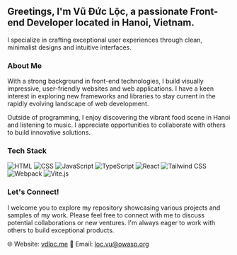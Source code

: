 ## Greetings, I'm Vũ Đức Lộc, a passionate Front-end Developer located in Hanoi, Vietnam.
I specialize in crafting exceptional user experiences through clean, minimalist designs and intuitive interfaces.

### About Me

With a strong background in front-end technologies, I build visually impressive, user-friendly websites and web applications. I have a keen interest in exploring new frameworks and libraries to stay current in the rapidly evolving landscape of web development.

Outside of programming, I enjoy discovering the vibrant food scene in Hanoi and listening to music. I appreciate opportunities to collaborate with others to build innovative solutions.

### Tech Stack

![HTML](https://img.shields.io/badge/-HTML5-E34F26?logo=html5&logoColor=white&style=flat)
![CSS](https://img.shields.io/badge/-CSS3-1572B6?logo=css3&logoColor=white&style=flat)
![JavaScript](https://img.shields.io/badge/-JavaScript-F7DF1E?logo=javascript&logoColor=black&style=flat)
![TypeScript](https://img.shields.io/badge/-TypeScript-007ACC?logo=typescript&logoColor=white&style=flat)
![React](https://img.shields.io/badge/-React-61DAFB?logo=react&logoColor=black&style=flat)
![Tailwind CSS](https://img.shields.io/badge/-Tailwind_CSS-38B2AC?logo=tailwind-css&logoColor=white&style=flat)
![Webpack](https://img.shields.io/badge/-Webpack-8DD6F9?logo=webpack&logoColor=black&style=flat)
![Vite.js](https://img.shields.io/badge/-Vite.js-646CFF?logo=vite&logoColor=white&style=flat)

### Let's Connect!

I welcome you to explore my repository showcasing various projects and samples of my work. Please feel free to connect with me to discuss potential collaborations or new ventures. I'm always eager to work with others to build exceptional products.

🌐 Website: [vdloc.me](https://vdloc.me)
📧 Email: loc.vu@owasp.org

